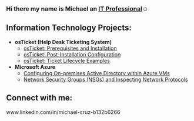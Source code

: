 ### Hi there my name is Michael an <a href="https://linkedin.com/in/mmikejcruz">IT Professional</a>☺</h1>

<h2> Information Technology Projects:</h2>

- <b>osTicket (Help Desk Ticketing System)</b>
  - [osTicket: Prerequisites and Installation](https://github.com/mmikejcruz/osticket-prereqs)
  - [osTicket: Post-Installation Configuration](https://github.com/mmikejcruz/post-install-config)
  - [osTicket: Ticket Lifecycle Examples](https://github.com/mmikejcruz/ticket-lifecycle)
- <b>Microsoft Azure</b>
  - [Configuring On-premises Active Directory within Azure VMs](https://github.com/mmikejcruz/configure-ad)
  - [Network Security Groups (NSGs) and Inspecting Network Protocols](https://github.com/mmikejcruz/azure-network-protocols)

<h2>Connect with me:</h2>
www.linkedin.com/in/michael-cruz-b132b6266
